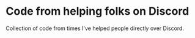 # Code from helping folks on Discord
Collection of code from times I've helped people directly over Discord. 
